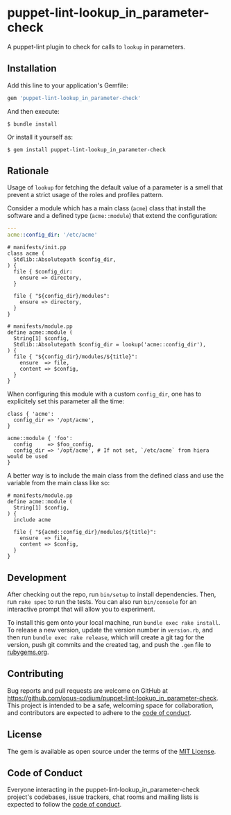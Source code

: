 # puppet-lint-lookup\_in\_parameter-check

A puppet-lint plugin to check for calls to `lookup` in parameters.

## Installation

Add this line to your application's Gemfile:

```ruby
gem 'puppet-lint-lookup_in_parameter-check'
```

And then execute:

    $ bundle install

Or install it yourself as:

    $ gem install puppet-lint-lookup_in_parameter-check

## Rationale

Usage of `lookup` for fetching the default value of a parameter is a smell that prevent a strict usage of the roles and profiles pattern.

Consider a module which has a main class (`acme`) class that install the software and a defined type (`acme::module`) that extend the configuration:

```yaml
---
acme::config_dir: '/etc/acme'
```

```puppet
# manifests/init.pp
class acme (
  Stdlib::Absolutepath $config_dir,
) {
  file { $config_dir:
    ensure => directory,
  }

  file { "${config_dir}/modules":
    ensure => directory,
  }
}

# manifests/module.pp
define acme::module (
  String[1] $config,
  Stdlib::Absolutepath $config_dir = lookup('acme::config_dir'),
) {
  file { "${config_dir}/modules/${title}":
    ensure  => file,
    content => $config,
  }
}
```

When configuring this module with a custom `config_dir`, one has to explicitely set this parameter all the time:

```puppet
class { 'acme':
  config_dir => '/opt/acme',
}

acme::module { 'foo':
  config     => $foo_config,
  config_dir => '/opt/acme', # If not set, `/etc/acme` from hiera would be used
}
```

A better way is to include the main class from the defined class and use the variable from the main class like so:

```puppet
# manifests/module.pp
define acme::module (
  String[1] $config,
) {
  include acme

  file { "${acmd::config_dir}/modules/${title}":
    ensure  => file,
    content => $config,
  }
}
```

## Development

After checking out the repo, run `bin/setup` to install dependencies. Then, run `rake spec` to run the tests. You can also run `bin/console` for an interactive prompt that will allow you to experiment.

To install this gem onto your local machine, run `bundle exec rake install`. To release a new version, update the version number in `version.rb`, and then run `bundle exec rake release`, which will create a git tag for the version, push git commits and the created tag, and push the `.gem` file to [rubygems.org](https://rubygems.org).

## Contributing

Bug reports and pull requests are welcome on GitHub at https://github.com/opus-codium/puppet-lint-lookup_in_parameter-check. This project is intended to be a safe, welcoming space for collaboration, and contributors are expected to adhere to the [code of conduct](https://github.com/opus-codium/puppet-lint-lookup_in_parameter-check/blob/main/CODE_OF_CONDUCT.md).

## License

The gem is available as open source under the terms of the [MIT License](https://opensource.org/licenses/MIT).

## Code of Conduct

Everyone interacting in the puppet-lint-lookup\_in\_parameter-check project's codebases, issue trackers, chat rooms and mailing lists is expected to follow the [code of conduct](https://github.com/opus-codium/puppet-lint-lookup_in_parameter-check/blob/main/CODE_OF_CONDUCT.md).
